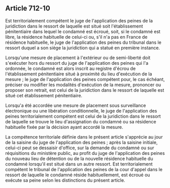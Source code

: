 Article 712-10
----
Est territorialement compétent le juge de l'application des peines de la
juridiction dans le ressort de laquelle est situé soit l'établissement
pénitentiaire dans lequel le condamné est écroué, soit, si le condamné est
libre, la résidence habituelle de celui-ci ou, s'il n'a pas en France de
résidence habituelle, le juge de l'application des peines du tribunal dans le
ressort duquel a son siège la juridiction qui a statué en première instance.

Lorsqu'une mesure de placement à l'extérieur ou de semi-liberté doit s'exécuter
hors du ressort du juge de l'application des peines qui l'a ordonnée, le
condamné est alors inscrit au registre d'écrou de l'établissement pénitentiaire
situé à proximité du lieu d'exécution de la mesure ; le juge de l'application
des peines compétent pour, le cas échéant, préciser ou modifier les modalités
d'exécution de la mesure, prononcer ou proposer son retrait, est celui de la
juridiction dans le ressort de laquelle est situé cet établissement
pénitentiaire.

Lorsqu'a été accordée une mesure de placement sous surveillance électronique ou
une libération conditionnelle, le juge de l'application des peines
territorialement compétent est celui de la juridiction dans le ressort de
laquelle se trouve le lieu d'assignation du condamné ou sa résidence habituelle
fixée par la décision ayant accordé la mesure.

La compétence territoriale définie dans le présent article s'apprécie au jour de
la saisine du juge de l'application des peines ; après la saisine initiale,
celui-ci peut se dessaisir d'office, sur la demande du condamné ou sur
réquisitions du ministère public, au profit du juge de l'application des peines
du nouveau lieu de détention ou de la nouvelle résidence habituelle du condamné
lorsqu'il est situé dans un autre ressort. Est territorialement compétent le
tribunal de l'application des peines de la cour d'appel dans le ressort de
laquelle le condamné réside habituellement, est écroué ou exécute sa peine selon
les distinctions du présent article.

